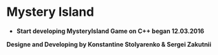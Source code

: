 # Mystery Island
* **Start developing MysteryIsland Game on C++ began 12.03.2016**

**Designe and Developing by Konstantine Stolyarenko & Sergei Zakutnii**